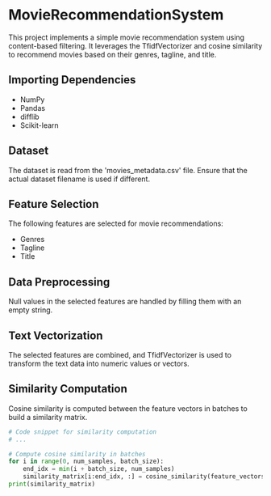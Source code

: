 # MovieRecommendationSystem

This project implements a simple movie recommendation system using content-based filtering. It leverages the TfidfVectorizer and cosine similarity to recommend movies based on their genres, tagline, and title.

## Importing Dependencies

- NumPy
- Pandas
- difflib
- Scikit-learn

## Dataset

The dataset is read from the 'movies_metadata.csv' file. Ensure that the actual dataset filename is used if different.

## Feature Selection

The following features are selected for movie recommendations:

- Genres
- Tagline
- Title

## Data Preprocessing

Null values in the selected features are handled by filling them with an empty string.

## Text Vectorization

The selected features are combined, and TfidfVectorizer is used to transform the text data into numeric values or vectors.

## Similarity Computation

Cosine similarity is computed between the feature vectors in batches to build a similarity matrix.

```python
# Code snippet for similarity computation
# ...

# Compute cosine similarity in batches
for i in range(0, num_samples, batch_size):
    end_idx = min(i + batch_size, num_samples)
    similarity_matrix[i:end_idx, :] = cosine_similarity(feature_vectors[i:end_idx, :], feature_vectors)
print(similarity_matrix)
